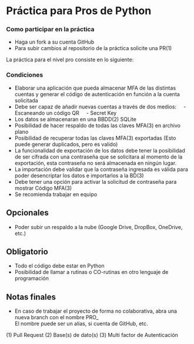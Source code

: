 
# Práctica para Pros de Python  

### Como participar en la práctica

- Haga un fork a su cuenta GitHub
- Para subir cambios al repositorio de la práctica solicite una PR(1)

La práctica para el nivel pro consiste en lo siguiente:

### Condiciones  

- Elaborar una aplicación que pueda almacenar MFA de las distintas cuentas y generar el código de autenticación
  en función a la cuenta solicitada
- Debe ser capaz de añadir nuevas cuentas a través de dos medios:
      - Escaneando un código QR
      - Secret Key
- Los datos se almacenaran en una BBDD(2) SQLite
- Posibilidad de hacer respaldo de todas las claves MFA(3) en archivo plano
- Posibilidad de recuperar todas las claves MFA(3) exportadas (Esto puede generar duplicados, pero es valido)
- La funcionalidad de exportación de los datos debe tener la posibilidad de ser cifrada con una contraseña que se solicitara al momento de la exportación,
  esta contraseña no será almacenada en ningún lugar.
- La importación debe validar que la contraseña ingresada es válida para poder desencriptar los datos e importarlos a la BD(3)
- Debe tener una opción para activar la solicitud de contraseña para mostrar Código MFA(3)
- Se recomienda trabajar en equipo

## Opcionales

- Poder subir un respaldo a la nube (Google Drive, DropBox, OneDrive, etc.)

## Obligatorio

- Todo el código debe estar en Python
- Posibilidad de llamar a rutinas o CO-rutinas en otro lenguaje de programación

## Notas finales

- En caso de trabajar el proyecto de forma no colaborativa, abra una nueva branch con el nombre PRO\_<NOMBRE>  
  El nombre puede ser un alias, si cuenta de GitHub, etc.

(1) Pull Request
(2) Base(s) de dato(s)
(3) Multi factor de Autenticación

